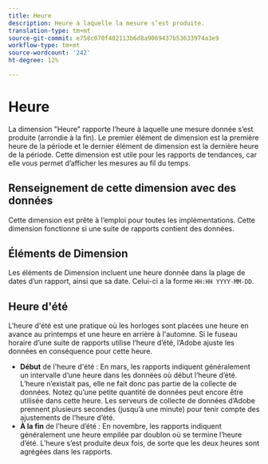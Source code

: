 ```yaml
---
title: Heure
description: Heure à laquelle la mesure s’est produite.
translation-type: tm+mt
source-git-commit: e758c070f402113b6d8a9069437b53633974a3e9
workflow-type: tm+mt
source-wordcount: '242'
ht-degree: 12%

---
```



# Heure

La dimension &quot;Heure&quot; rapporte l’heure à laquelle une mesure donnée s’est produite (arrondie à la fin). Le premier élément de dimension est la première heure de la période et le dernier élément de dimension est la dernière heure de la période. Cette dimension est utile pour les rapports de tendances, car elle vous permet d’afficher les mesures au fil du temps.

## Renseignement de cette dimension avec des données

Cette dimension est prête à l’emploi pour toutes les implémentations. Cette dimension fonctionne si une suite de rapports contient des données.

## Éléments de Dimension

Les éléments de Dimension incluent une heure donnée dans la plage de dates d’un rapport, ainsi que sa date. Celui-ci a la forme `HH:HH YYYY-MM-DD`.

## Heure d&#39;été

L&#39;heure d&#39;été est une pratique où les horloges sont placées une heure en avance au printemps et une heure en arrière à l&#39;automne. Si le fuseau horaire d’une suite de rapports utilise l’heure d’été, l’Adobe ajuste les données en conséquence pour cette heure.

* **Début** de l&#39;heure d&#39;été : En mars, les rapports indiquent généralement un intervalle d’une heure dans les données où début l’heure d’été. L’heure n’existait pas, elle ne fait donc pas partie de la collecte de données. Notez qu’une petite quantité de données peut encore être utilisée dans cette heure. Les serveurs de collecte de données d’Adobe prennent plusieurs secondes (jusqu’à une minute) pour tenir compte des ajustements de l’heure d’été.
* **À la fin** de l’heure d’été : En novembre, les rapports indiquent généralement une heure empilée par doublon où se termine l’heure d’été. L’heure s’est produite deux fois, de sorte que les deux heures sont agrégées dans les rapports.
